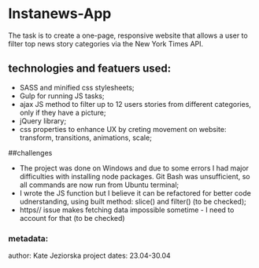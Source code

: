 # Instanews-App
The task is to create a one-page, responsive website that allows a user to filter top news story categories via the New York Times API.
## technologies and featuers used:
- SASS and minified css stylesheets;
- Gulp for running JS tasks;
- ajax JS method to filter up to 12 users stories from different categories, only if they have a picture;
- jQuery library;
- css properties to enhance UX by creting movement on website: transform, transitions, animations, scale;

##challenges
* The project was done on Windows and due to some errors I had major difficulties with installing node packages. Git Bash was unsufficient, so all commands are now run from Ubuntu terminal;
* I wrote the JS function but I believe it can be refactored for better code udnerstanding, using built method: slice() and filter() (to be checked);
* https// issue makes fetching data impossible sometime - I need to account for that (to be checked)


### metadata:
author: Kate Jeziorska
project dates: 23.04-30.04

